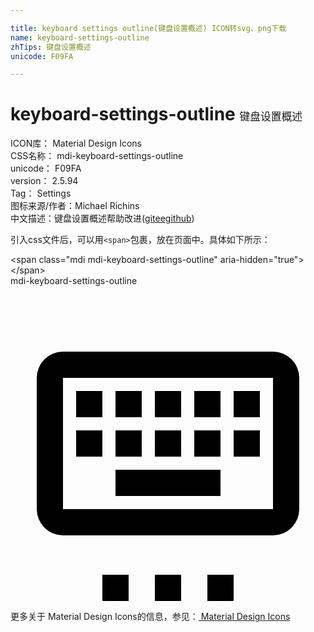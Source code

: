 ```yaml
---

title: keyboard settings outline(键盘设置概述) ICON转svg、png下载
name: keyboard-settings-outline
zhTips: 键盘设置概述
unicode: F09FA

---
```


# keyboard-settings-outline  <small style="font-size: 60%;font-weight: 100">键盘设置概述</small>


<div class="detail-page">
<p>
<span>
ICON库：
<span class="badge-secondary badge">Material Design Icons</span> 
</span>
<br/>
<span>
CSS名称：
<span class="badge-secondary badge">mdi-keyboard-settings-outline</span> 
</span>
<br/>
<span>
unicode：
<span class="badge-secondary badge">F09FA</span> 
</span>
<br/>
<span>
version：
<span class="badge-secondary badge">2.5.94</span> 
</span>
<br/>
<span>Tag：
<span class="badge-light badge">Settings</span>
</span>
<br/>
<span>图标来源/作者：<span class="badge-light badge">Michael Richins</span></span> 
<br/>
<span class="zh-detail">中文描述：<span class="badge-primary badge">键盘设置概述</span><span class="help-link"><span>帮助改进</span>(<a href="https://gitee.com/liuwave/icon-helper/edit/master/json/material/keyboard-settings-outline.json" target="_blank" rel="noopener noreferrer">gitee</a><a href="https://github.com/liuwave/icon-helper/edit/master/json/material/keyboard-settings-outline.json" target="_blank" rel="noopener noreferrer">github</a></span>)</span><br/>
</p>
</div>
<div class="alert alert-dark">
  <i class="mdi mdi-keyboard-settings-outline mdi-48px"></i>
  <i class="mdi mdi-keyboard-settings-outline mdi-36px"></i>
  <i class="mdi mdi-keyboard-settings-outline mdi-24px"></i>
  <i class="mdi mdi-keyboard-settings-outline mdi-18px"></i>
</div>
<div>
  <p>引入css文件后，可以用<code>&lt;span&gt;</code>包裹，放在页面中。具体如下所示：    
  </p>
  <div class="alert alert-primary" style="font-size: 14px">
    &lt;span class="mdi mdi-keyboard-settings-outline" aria-hidden="true"&gt;&lt;/span&gt;
    <copy-btn content='<span class="mdi mdi-keyboard-settings-outline" aria-hidden="true"></span>'></copy-btn>
  </div>
  <div class="alert alert-secondary">
    <i class="mdi mdi-keyboard-settings-outline"
    style="font-size: 24px"
    aria-hidden="true"></i> mdi-keyboard-settings-outline
    <copy-btn content="mdi-keyboard-settings-outline" btn-title="复制图标名称"></copy-btn>
  </div>
</div>
<div id="svg" class="svg-wrap">
<svg xmlns="http://www.w3.org/2000/svg" viewBox="0 0 24 24"><path d="M7,22H9V24H7V22M11,22H13V24H11V22M15,22H17V24H15V22M4,5A2,2 0 0,0 2,7V17A2,2 0 0,0 4,19H20A2,2 0 0,0 22,17V7A2,2 0 0,0 20,5H4M4,7H20V17H4V7M5,8V10H7V8H5M8,8V10H10V8H8M11,8V10H13V8H11M14,8V10H16V8H14M17,8V10H19V8H17M5,11V13H7V11H5M8,11V13H10V11H8M11,11V13H13V11H11M14,11V13H16V11H14M17,11V13H19V11H17M8,14V16H16V14H8Z" /></svg>
</div>
<detail full-name='mdi-keyboard-settings-outline'></detail>
    
<div><p>更多关于 Material Design Icons的信息，参见：<a target="_blank" href="https://iconhelper.cn/material.html"> Material Design Icons</a>
</p></div>
